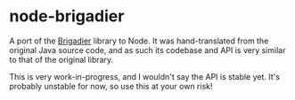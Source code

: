 # node-brigadier

A port of the [Brigadier](https://github.com/Mojang/brigadier) library to Node. It was hand-translated from the original Java source code, and as such its codebase and API is very similar to that of the original library.

This is very work-in-progress, and I wouldn't say the API is stable yet. It's probably unstable for now, so use this at your own risk!
